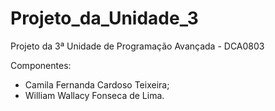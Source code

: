 # Projeto_da_Unidade_3
Projeto da 3ª Unidade de Programação Avançada - DCA0803   
   
Componentes:   
* Camila Fernanda Cardoso Teixeira;   
* William Wallacy Fonseca de Lima.

